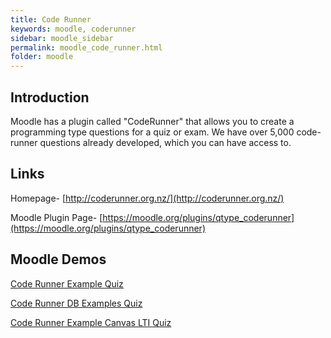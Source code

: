 ```yaml
---
title: Code Runner
keywords: moodle, coderunner
sidebar: moodle_sidebar
permalink: moodle_code_runner.html
folder: moodle
---
```


## Introduction

Moodle has a plugin called "CodeRunner" that allows you to create a programming type questions for a quiz or exam. We have over 5,000 code-runner questions already developed, which you can have access to.


## Links

Homepage- [http://coderunner.org.nz/](http://coderunner.org.nz/)

Moodle Plugin Page- [https://moodle.org/plugins/qtype_coderunner](https://moodle.org/plugins/qtype_coderunner)

## Moodle Demos

 [Code Runner Example Quiz](https://moodle.cs.colorado.edu/mod/quiz/view.php?id=22320)

 [Code Runner DB Examples Quiz](https://moodle.cs.colorado.edu/mod/quiz/view.php?id=30993)

 [Code Runner Example Canvas LTI Quiz](https://moodle.cs.colorado.edu/mod/quiz/view.php?id=28720)
